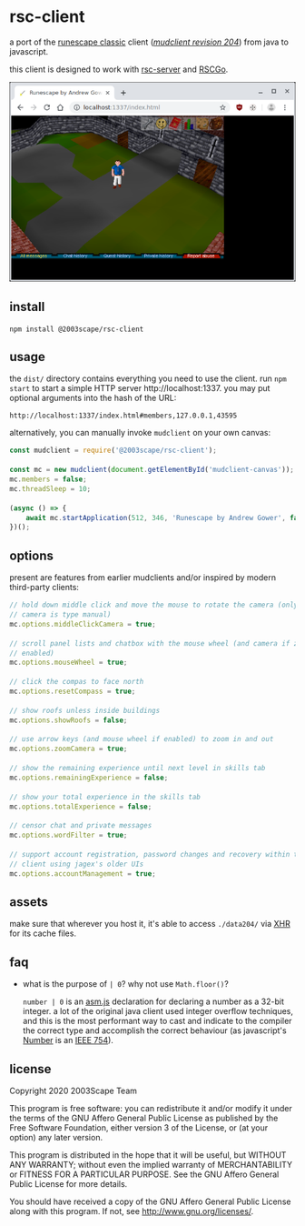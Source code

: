 # rsc-client
a port of the
[runescape classic](https://classic.runescape.wiki/w/RuneScape_Classic) client
([*mudclient revision 204*](https://github.com/2003scape/mudclient204))
from java to javascript.

this client is designed to work with
[rsc-server](https://github.com/2003scape/rsc-server) and
[RSCGo](https://github.com/spkaeros/RSCGo).

![](./screenshot.png?raw=true)

## install

    npm install @2003scape/rsc-client

## usage
the `dist/` directory contains everything you need to use the client.
run `npm start` to start a simple HTTP server http://localhost:1337.
you may put optional arguments into the hash of the URL:

    http://localhost:1337/index.html#members,127.0.0.1,43595

alternatively, you can manually invoke `mudclient` on your own canvas:

```javascript
const mudclient = require('@2003scape/rsc-client');

const mc = new mudclient(document.getElementById('mudclient-canvas'));
mc.members = false;
mc.threadSleep = 10;

(async () => {
    await mc.startApplication(512, 346, 'Runescape by Andrew Gower', false);
})();
```

## options
present are features from earlier mudclients and/or inspired by modern
third-party clients:

```javascript
// hold down middle click and move the mouse to rotate the camera (only when
// camera is type manual)
mc.options.middleClickCamera = true;

// scroll panel lists and chatbox with the mouse wheel (and camera if zoom
// enabled)
mc.options.mouseWheel = true;

// click the compas to face north
mc.options.resetCompass = true;

// show roofs unless inside buildings
mc.options.showRoofs = false;

// use arrow keys (and mouse wheel if enabled) to zoom in and out
mc.options.zoomCamera = true;

// show the remaining experience until next level in skills tab
mc.options.remainingExperience = false;

// show your total experience in the skills tab
mc.options.totalExperience = false;

// censor chat and private messages
mc.options.wordFilter = true;

// support account registration, password changes and recovery within the
// client using jagex's older UIs
mc.options.accountManagement = true;
```

## assets
make sure that wherever you host it, it's able to access
`./data204/` via
[XHR](https://developer.mozilla.org/en-US/docs/Web/API/XMLHttpRequest)
for its cache files.

## faq
* what is the purpose of `| 0`? why not use `Math.floor()`?

  `number | 0` is an
  [asm.js](https://github.com/zbjornson/human-asmjs#11-type-declaration)
  declaration for declaring a number as a 32-bit integer. a lot of the original
  java client used integer overflow techniques, and this is the most performant
  way to cast and indicate to the compiler the correct type and accomplish the
  correct behaviour (as javascript's
  [Number](https://developer.mozilla.org/en-US/docs/Web/JavaScript/Reference/Global_Objects/Number)
  is an [IEEE 754](https://en.wikipedia.org/wiki/IEEE_754)).

## license
Copyright 2020  2003Scape Team

This program is free software: you can redistribute it and/or modify it under
the terms of the GNU Affero General Public License as published by the
Free Software Foundation, either version 3 of the License, or (at your option)
any later version.

This program is distributed in the hope that it will be useful, but WITHOUT ANY
WARRANTY; without even the implied warranty of MERCHANTABILITY or FITNESS FOR A
PARTICULAR PURPOSE. See the GNU Affero General Public License for more details.

You should have received a copy of the GNU Affero General Public License along
with this program. If not, see http://www.gnu.org/licenses/.
